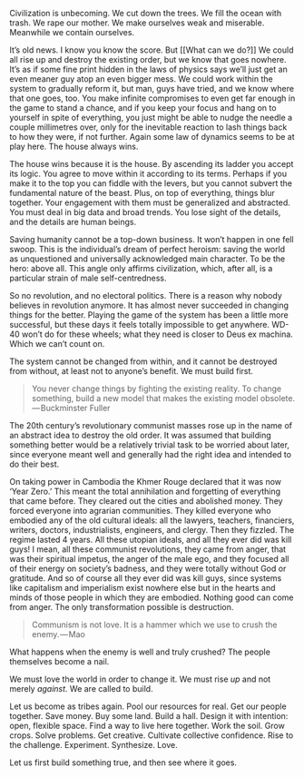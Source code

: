 Civilization is unbecoming. We cut down the trees. We fill the ocean with trash. We rape our mother. We make ourselves weak and miserable. Meanwhile we contain ourselves.

It’s old news. I know you know the score. But [[What can we do?]] We could all rise up and destroy the existing order, but we know that goes nowhere. It’s as if some fine print hidden in the laws of physics says we’ll just get an even meaner guy atop an even bigger mess. We could work within the system to gradually reform it, but man, guys have tried, and we know where that one goes, too. You make infinite compromises to even get far enough in the game to stand a chance, and if you keep your focus and hang on to yourself in spite of everything, you just might be able to nudge the needle a couple millimetres over, only for the inevitable reaction to lash things back to how they were, if not further. Again some law of dynamics seems to be at play here. The house always wins.

The house wins because it is the house. By ascending its ladder you accept its logic. You agree to move within it according to its terms. Perhaps if you make it to the top you can fiddle with the levers, but you cannot subvert the fundamental nature of the beast. Plus, on top of everything, things blur together. Your engagement with them must be generalized and abstracted. You must deal in big data and broad trends. You lose sight of the details, and the details are human beings.

Saving humanity cannot be a top-down business. It won’t happen in one fell swoop. This is the individual’s dream of perfect heroism: saving the world as unquestioned and universally acknowledged main character. To be the hero: above all. This angle only affirms civilization, which, after all, is a particular strain of male self-centredness.

So no revolution, and no electoral politics. There is a reason why nobody believes in revolution anymore. It has almost never succeeded in changing things for the better. Playing the game of the system has been a little more successful, but these days it feels totally impossible to get anywhere. WD-40 won’t do for these wheels; what they need is closer to Deus ex machina. Which we can’t count on.

The system cannot be changed from within, and it cannot be destroyed from without, at least not to anyone’s benefit. We must build first.

> You never change things by fighting the existing reality. To change something, build a new model that makes the existing model obsolete.— Buckminster Fuller

The 20th century’s revolutionary communist masses rose up in the name of an abstract idea to destroy the old order. It was assumed that building something better would be a relatively trivial task to be worried about later, since everyone meant well and generally had the right idea and intended to do their best.

On taking power in Cambodia the Khmer Rouge declared that it was now ‘Year Zero.’ This meant the total annihilation and forgetting of everything that came before. They cleared out the cities and abolished money. They forced everyone into agrarian communities. They killed everyone who embodied any of the old cultural ideals: all the lawyers, teachers, financiers, writers, doctors, industrialists, engineers, and clergy. Then they fizzled. The regime lasted 4 years. All these utopian ideals, and all they ever did was kill guys! I mean, all these communist revolutions, they came from anger, that was their spiritual impetus, the anger of the male ego, and they focused all of their energy on society’s badness, and they were totally without God or gratitude. And so of course all they ever did was kill guys, since systems like capitalism and imperialism exist nowhere else but in the hearts and minds of those people in which they are embodied. Nothing good can come from anger. The only transformation possible is destruction.

> Communism is not love. It is a hammer which we use to crush the enemy. — Mao

What happens when the enemy is well and truly crushed? The people themselves become a nail.

We must love the world in order to change it. We must rise _up_ and not merely _against_. We are called to build.

Let us become as tribes again. Pool our resources for real. Get our people together. Save money. Buy some land. Build a hall. Design it with intention: open, flexible space. Find a way to live here together. Work the soil. Grow crops. Solve problems. Get creative. Cultivate collective confidence. Rise to the challenge. Experiment. Synthesize. Love.

Let us first build something true, and then see where it goes.